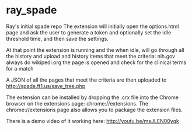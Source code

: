 ray_spade
=========

Ray's initial spade repo
The extension will initially open the options.html page and ask the user to generate a token
and optionally set the idle threshold time, and then save the settings.

At that point the extension is running and the when idle, will go through all the history and upload
and history items that meet the criteria:
nih.gov always do
wikipedi.org the page is opened and check for the clinical terms for a match

A JSON of all the pages that meet the criteria are then uploaded to http://spade.ft1.us/save_tree.php

The extension can be installed by dropping the .crx file into the Chrome browser on the extensions page: chrome://extensions.
The chrome://extensions page also allows you to package the extension files.

There is a demo video of it working here: http://youtu.be/msJLEN00yqk
